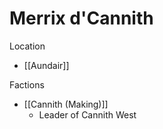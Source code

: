 # Merrix d'Cannith

Location

- [[Aundair]]

Factions

- [[Cannith (Making)]]
  - Leader of Cannith West
